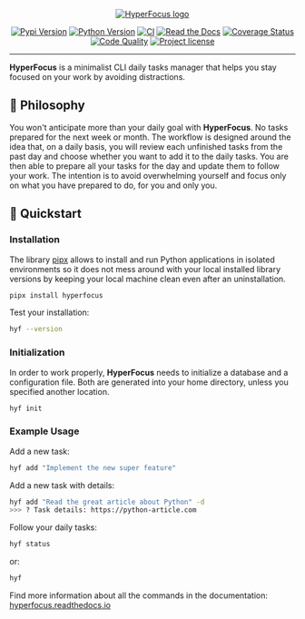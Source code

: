 <p align="center">
    <a href="#readme">
        <img alt="HyperFocus logo" src="https://raw.githubusercontent.com/u8slvn/hyperfocus/main/docs/source/_static/logo.png">
    </a>
</p>
<p align="center">
    <a href="https://pypi.org/project/hyperfocus/"><img src="https://img.shields.io/pypi/v/hyperfocus.svg" alt="Pypi Version"></a>
    <a href="https://pypi.org/project/hyperfocus/"><img src="https://img.shields.io/pypi/pyversions/hyperfocus" alt="Python Version"></a>
    <a href="https://github.com/u8slvn/hyperfocus/actions/workflows/ci.yml"><img src="https://img.shields.io/github/actions/workflow/status/u8slvn/hyperfocus/ci.yml?label=CI" alt="CI"></a>
    <a href="https://hyperfocus.readthedocs.io/"><img alt="Read the Docs" src="https://img.shields.io/readthedocs/hyperfocus"></a>
    <a href="https://coveralls.io/github/u8slvn/hyperfocus?branch=main"><img src="https://coveralls.io/repos/github/u8slvn/hyperfocus/badge.svg?branch=main" alt="Coverage Status"></a>
    <a href="https://app.codacy.com/gh/u8slvn/hyperfocus/dashboard"><img src="https://img.shields.io/codacy/grade/01ddd5668dbf4fc09f20ef215d0eec0b" alt="Code Quality"></a>
    <a href="https://pypi.org/project/hyperfocus/"><img src="https://img.shields.io/pypi/l/hyperfocus" alt="Project license"></a>
</p>

---

**HyperFocus** is a minimalist CLI daily tasks manager that helps you stay focused on your work by avoiding distractions.

## 📜 Philosophy

You won't anticipate more than your daily goal with **HyperFocus**. No tasks prepared for the next week or month. The workflow is designed around the idea that, on a daily basis, you will review each unfinished tasks from the past day and choose whether you want to add it to the daily tasks. You are then able to prepare all your tasks for the day and update them to follow your work. The intention is to avoid overwhelming yourself and focus only on what you have prepared to do, for you and only you.

## 🚀 Quickstart

### Installation

The library [pipx](https://pypa.github.io/pipx/) allows to install and run Python applications in isolated environments so it does not mess around with your local installed library versions by keeping your local machine clean even after an uninstallation.

```bash
pipx install hyperfocus
```

Test your installation:

```bash
hyf --version
```

### Initialization

In order to work properly, **HyperFocus** needs to initialize a database and a configuration file. Both are generated into your home directory, unless you specified another location.

```bash
hyf init
```

### Example Usage

Add a new task:

```bash
hyf add "Implement the new super feature"
```

Add a new task with details:

```bash
hyf add "Read the great article about Python" -d
>>> ? Task details: https://python-article.com
```

Follow your daily tasks:

```bash
hyf status
```

or:

```bash
hyf
```

Find more information about all the commands in the documentation: [hyperfocus.readthedocs.io](https://hyperfocus.readthedocs.io)
